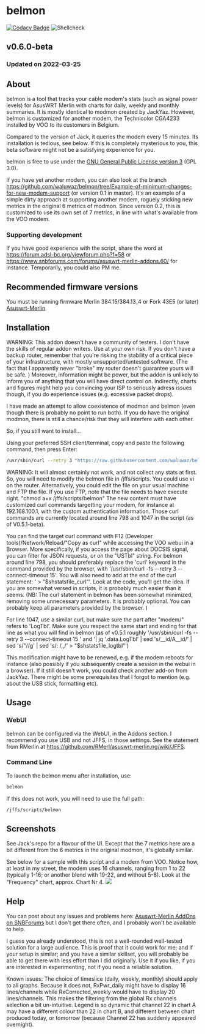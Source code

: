 # belmon
[![Codacy Badge](https://api.codacy.com/project/badge/Grade/91af8db9cd354643a8ef6a7117be90fb)](https://www.codacy.com/app/waluwaz/belmon?utm_source=github.com&amp;utm_medium=referral&amp;utm_content=waluwaz/belmon&amp;utm_campaign=Badge_Grade)
![Shellcheck](https://github.com/waluwaz/belmon/actions/workflows/shellcheck.yml/badge.svg)

## v0.6.0-beta
### Updated on 2022-03-25
## About
belmon is a tool that tracks your cable modem's stats (such as signal power levels) for AsusWRT Merlin with charts for daily, weekly and monthly summaries. 
It is mostly identical to modmon created by JackYaz. However, belmon is customized for another modem, the Technicolor CGA4233 installed by VOO to its customers in Belgium. 

Compared to the version of Jack, it queries the modem every 15 minutes. Its installation is tedious, see below. If this is completely mysterious to you, this beta software might not be a satisfying experience for you.

belmon is free to use under the [GNU General Public License version 3](https://opensource.org/licenses/GPL-3.0) (GPL 3.0).

If you have yet another modem, you can also look at the branch https://github.com/waluwaz/belmon/tree/Example-of-minimum-changes-for-new-modem-support (or version 0.1 in master). It's an example of a simple dirty approach at supporting another modem, roguely sticking new metrics in the original 6 metrics of modmon.
Since version 0.2, this is customized to use its own set of 7 metrics, in line with what's available from the VOO modem.

### Supporting development
If you have good experience with the script, share the word at https://forum.adsl-bc.org/viewforum.php?f=58 or https://www.snbforums.com/forums/asuswrt-merlin-addons.60/ for instance.
Temporarily, you could also PM me.

## Recommended firmware versions
You must be running firmware Merlin 384.15/384.13_4 or Fork 43E5 (or later) [Asuswrt-Merlin](https://www.asuswrt-merlin.net/)

## Installation
WARNING: 
This addon doesn't have a community of testers. I don't have the skills of regular addon writers. Use at your own risk.
If you don't have a backup router, remember that you're risking the stability of a critical piece of your infrastructure, with mostly unsupported/untested software. (The fact that I apparently never "broke" my router doesn't guarantee yours will be safe. )
Moreover, information might be power, but the addon is unlikely to inform you of anything that you will have direct control on.
Indirectly, charts and figures might help you convincing your ISP to seriously adress issues though, if you do experience issues (e.g. excessive packet drops).

I have made an attempt to allow coexistence of modmon and belmon (even though there is probably no point to run both).
If you do have the original modmon, there is still a chance/risk that they will interfere with each other. 

So, if you still want to install...

Using your preferred SSH client/terminal, copy and paste the following command, then press Enter:

```sh
/usr/sbin/curl --retry 3 "https://raw.githubusercontent.com/waluwaz/belmon/master/belmon.sh" -o "/jffs/scripts/belmon" && chmod 0755 /jffs/scripts/belmon && /jffs/scripts/belmon install
```

WARNING: It will almost certainly not work, and not collect any stats at first. So, you will need to modify the belmon file in /jffs/scripts. You could use vi on the router. Alternatively, you could edit the file on your usual machine and FTP the file. If you use FTP, note that the file needs to have execute right. "chmod a+x /jffs/scripts/belmon"
The new content must have customized curl commands targetting your modem, for instance at 192.168.100.1, with the custom authentication information.
Those curl commands are currently located around line 798 and 1047 in the script (as of V0.5.1-beta).

You can find the target curl command with F12 (Developer tools)/Network/Reload/"Copy as curl" while accessing the VOO webui in a Browser. More specifically, if you access the page about DOCSIS signal, you can filter for JSON requests, or on the "USTbl" string. 
For belmon around line 798, you should preferably replace the 'curl' keyword in the command provided by the browser, with '/usr/sbin/curl -fs --retry 3 --connect-timeout 15'. You will also need to add at the end of the curl statement: ' > "$shstatsfile_curl"'. Look at the code, you'll get the idea. If you are somewhat versed in scripts, it is probably much easier than it seems. (NB: The curl statement in belmon has been somewhat minimized, removing some unnecessary parameters. It is probably optional. You can probably keep all parameters provided by the browser. )

For line 1047, use a similar curl, but make sure the part after "modem/" refers to 'LogTbl'. Make sure you respect the same start and ending for that line as what you will find in belmon (as of v0.5.1 roughly '/usr/sbin/curl -fs --retry 3 --connect-timeout 15 '     and   '| jq '.data.LogTbl' | sed 's/__id/A__id/' | sed 's/"//g' | sed 's/: /,,/'  > "$shstatsfile_logtbl"')

This modification might have to be renewed, e.g. if the modem reboots for instance (also possibly if you subsequently create a session in the webui in a browser). If it still doesn't work, you could check another add-on from JackYaz. There might be some prerequisites that I forgot to mention (e.g. about the USB stick, formatting etc).

## Usage
### WebUI
belmon can be configured via the WebUI, in the Addons section. I recommend you use USB and not JFFS, in those settings. See the statement from RMerlin at https://github.com/RMerl/asuswrt-merlin.ng/wiki/JFFS.

### Command Line
To launch the belmon menu after installation, use:
```sh
belmon
```

If this does not work, you will need to use the full path:
```sh
/jffs/scripts/belmon
```

## Screenshots
See Jack's repo for a  flavour of the UI. Except that the 7 metrics here are a bit different from the 6 metrics in the original modmon, it's globally similar.

See below for a sample with this script and a modem from VOO. Notice how, at least in my street, the modem uses 16 channels, ranging from 1 to 22 (typically 1-16; or another blend with 19-22, and without 5-8). Look at the "Frequency" chart, approx. Chart Nr 4.
![](/documentation/Technicolor_CGA4233_VOO/Screenshot%202022-03-21%20at%2021-53-20%20modmon.png)

## Help
You can post about any issues and problems here: [Asuswrt-Merlin AddOns on SNBForums](https://www.snbforums.com/forums/asuswrt-merlin-addons.60/?prefix_id=21)
but I don't get there often, and I probably won't be available to help.

I guess you already understood, this is not a well-rounded well-tested solution for a large audience. This is proof that it could work for me; and if your setup is similar; and you have a similar skillset, you will probably be able to get there with less effort than I did originally. Use it if you like, if you are interested in experimenting, not if you need a reliable solution.

Known issues:
The choice of timeslice (daily, weekly, monthly) should apply to all graphs. Because it does not, RxPwr_daily might have to display 16 lines/channels while RxCorrected_weekly would have to display 20 lines/channels. This makes the filtering from the global Rx channels selection a bit un-intuitive.
Legend is so dynamic that channel 22 in chart A may have a different colour than 22 in chart B, and different between 
chart produced today, or tomorrow (because Channel 22 has suddenly appeared overnight).
